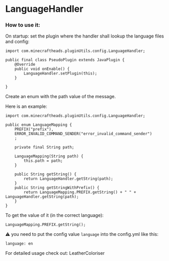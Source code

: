 # LanguageHandler
### How to use it:
On startup: set the plugin where the handler shall lookup the language files and config:
```
import com.minecraftheads.pluginUtils.config.LanguageHandler;

public final class PseudoPlugin extends JavaPlugin {
    @Override
    public void onEnable() {
        LanguageHandler.setPlugin(this);
    }

}
```



Create an enum with the path value of the message.

Here is an example:

```
import com.minecraftheads.pluginUtils.config.LanguageHandler;

public enum LanguageMapping {
    PREFIX("prefix"),
    ERROR_INVALID_COMMAND_SENDER("error_invalid_command_sender")
    ;

    private final String path;

    LanguageMapping(String path) {
        this.path = path;
    }

    public String getString() {
        return LanguageHandler.getString(path);
    }
    public String getStringWithPrefix() {
        return LanguageMapping.PREFIX.getString() + " " + LanguageHandler.getString(path);
    }
}
```

To get the value of it (in the correct language):
```
LanguageMapping.PREFIX.getString();
```

:warning:
you need to put the config value `language` into the config.yml like this:
```
language: en
```


For detailed usage check out: LeatherColoriser